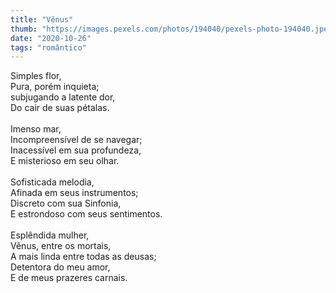 ```yaml
---
title: "Vênus"
thumb: "https://images.pexels.com/photos/194040/pexels-photo-194040.jpeg"
date: "2020-10-26"
tags: "romântico"
---
```

Simples flor,  
Pura, porém inquieta;  
subjugando a latente dor,  
Do cair de suas pétalas.  
<br />
Imenso mar,  
Incompreensível de se navegar;  
Inacessível em sua profundeza,  
E misterioso em seu olhar.  
<br />
Sofisticada melodia,  
Afinada em seus instrumentos;  
Discreto com sua Sinfonia,  
E estrondoso com seus sentimentos.  
<br />
Esplêndida mulher,  
Vênus, entre os mortais,  
A mais linda entre todas as deusas;  
Detentora do meu amor,  
E de meus prazeres carnais.  